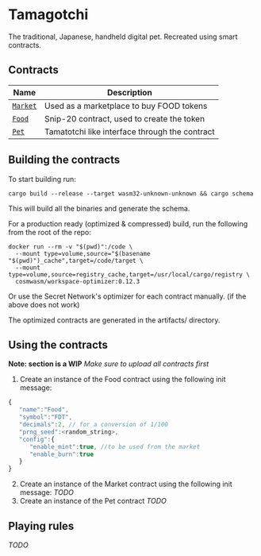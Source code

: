 # Tamagotchi

The traditional, Japanese, handheld digital pet. Recreated using smart contracts.

## Contracts

| Name                         | Description                                    |
| ---------------------------- | ---------------------------------------------- |
| [`Market`](contracts/Market) | Used as a marketplace to buy FOOD tokens       |
| [`Food`](packages/Food)      | Snip-20 contract, used to create the token     |
| [`Pet`](contracts/Pet)       | Tamatotchi like interface through the contract |

## Building the contracts

To start building run:

```
cargo build --release --target wasm32-unknown-unknown && cargo schema
```

This will build all the binaries and generate the schema.

For a production ready (optimized & compressed) build, run the following from the root of the repo:

```
docker run --rm -v "$(pwd)":/code \
  --mount type=volume,source="$(basename "$(pwd)")_cache",target=/code/target \
  --mount type=volume,source=registry_cache,target=/usr/local/cargo/registry \
  cosmwasm/workspace-optimizer:0.12.3
```

Or use the Secret Network's optimizer for each contract manually. (if the above does not work)

The optimized contracts are generated in the artifacts/ directory.

## Using the contracts

**Note: section is a WIP**
_Make sure to upload all contracts first_

1. Create an instance of the Food contract using the following init message:

```javascript
{
   "name":"Food",
   "symbol":"FDT",
   "decimals":2, // for a conversion of 1/100
   "prng_seed":<random_string>,
   "config":{
      "enable_mint":true, //to be used from the market
      "enable_burn":true
   }
}
```

2. Create an instance of the Market contract using the following init message:
   _TODO_
3. Create an instance of the Pet contract
    _TODO_

## Playing rules

_TODO_
